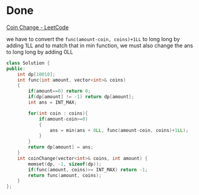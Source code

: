 # Done 
[Coin Change - LeetCode](https://leetcode.com/problems/coin-change/)

we have to convert the `func(amount-coin, coins)+1LL` to long long by adding 1LL and to match  that in min function, we must also change the ans to long long by adding 0LL
```C++
class Solution {
public:
    int dp[10010];
    int func(int amount, vector<int>& coins)
    {
        if(amount==0) return 0;
        if(dp[amount] != -1) return dp[amount];
        int ans = INT_MAX;

        for(int coin : coins){
            if(amount-coin>=0)
            {
                ans = min(ans + 0LL, func(amount-coin, coins)+1LL);
            }
        }
        return dp[amount] = ans;
    }
    int coinChange(vector<int>& coins, int amount) {
        memset(dp, -1, sizeof(dp));
        if(func(amount, coins)>= INT_MAX) return -1;
        return func(amount, coins);
    }
};
```
